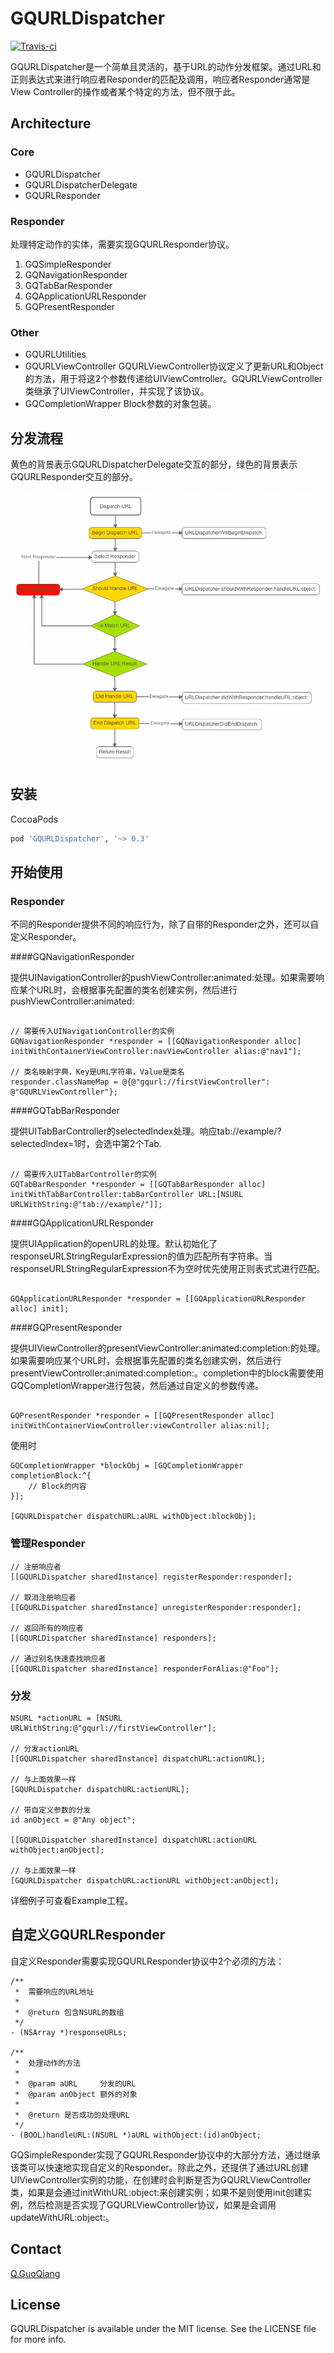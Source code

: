 GQURLDispatcher
===============

[![Travis-ci](https://travis-ci.org/gonefish/GQURLDispatcher.png)](https://travis-ci.org/gonefish/GQURLDispatcher)

GQURLDispatcher是一个简单且灵活的，基于URL的动作分发框架。通过URL和正则表达式来进行响应者Responder的匹配及调用，响应者Responder通常是View Controller的操作或者某个特定的方法，但不限于此。

Architecture
------------

### Core

* GQURLDispatcher
* GQURLDispatcherDelegate
* GQURLResponder

### Responder 

处理特定动作的实体，需要实现GQURLResponder协议。

1. GQSimpleResponder
1. GQNavigationResponder 
1. GQTabBarResponder
1. GQApplicationURLResponder
1. GQPresentResponder

### Other

* GQURLUtilities
* GQURLViewController GQURLViewController协议定义了更新URL和Object的方法，用于将这2个参数传递给UIViewController。GQURLViewController类继承了UIViewController，并实现了该协议。
* GQCompletionWrapper Block参数的对象包装。

分发流程
-------------

黄色的背景表示GQURLDispatcherDelegate交互的部分，绿色的背景表示GQURLResponder交互的部分。

![Dispatch Flow](https://raw.githubusercontent.com/gonefish/GQURLDispatcher/master/Dispatch%20Flow.png)

安装
------

CocoaPods

```ruby
pod 'GQURLDispatcher', '~> 0.3'
```

开始使用
------

### Responder

不同的Responder提供不同的响应行为，除了自带的Responder之外，还可以自定义Responder。

####GQNavigationResponder

提供UINavigationController的pushViewController:animated:处理。如果需要响应某个URL时，会根据事先配置的类名创建实例，然后进行pushViewController:animated:

```objc

// 需要传入UINavigationController的实例
GQNavigationResponder *responder = [[GQNavigationResponder alloc] initWithContainerViewController:navViewController alias:@"nav1"];

// 类名映射字典，Key是URL字符串，Value是类名
responder.classNameMap = @{@"gqurl://firstViewController": @"GQURLViewController"};

```

####GQTabBarResponder

提供UITabBarController的selectedIndex处理。响应tab://example/?selectedIndex=1时，会选中第2个Tab.

```objc

// 需要传入UITabBarController的实例
GQTabBarResponder *responder = [[GQTabBarResponder alloc] initWithTabBarController:tabBarController URL:[NSURL URLWithString:@"tab://example/"]];

```

####GQApplicationURLResponder

提供UIApplication的openURL的处理。默认初始化了responseURLStringRegularExpression的值为匹配所有字符串。当responseURLStringRegularExpression不为空时优先使用正则表式式进行匹配。

```objc

GQApplicationURLResponder *responder = [[GQApplicationURLResponder alloc] init];

```

####GQPresentResponder

提供UIViewController的presentViewController:animated:completion:的处理。如果需要响应某个URL时，会根据事先配置的类名创建实例，然后进行presentViewController:animated:completion:。completion中的block需要使用GQCompletionWrapper进行包装，然后通过自定义的参数传递。

```objc

GQPresentResponder *responder = [[GQPresentResponder alloc] initWithContainerViewController:viewController alias:nil];

```

使用时

```objc
GQCompletionWrapper *blockObj = [GQCompletionWrapper completionBlock:^{
    // Block的内容
}];

[GQURLDispatcher dispatchURL:aURL withObject:blockObj];

```

### 管理Responder

```objc
// 注册响应者
[[GQURLDispatcher sharedInstance] registerResponder:responder];

// 取消注册响应者
[[GQURLDispatcher sharedInstance] unregisterResponder:responder];

// 返回所有的响应者
[[GQURLDispatcher sharedInstance] responders];

// 通过别名快速查找响应者
[[GQURLDispatcher sharedInstance] responderForAlias:@"Foo"];

```

### 分发

```objc
NSURL *actionURL = [NSURL URLWithString:@"gqurl://firstViewController"];

// 分发actionURL
[[GQURLDispatcher sharedInstance] dispatchURL:actionURL];

// 与上面效果一样
[GQURLDispatcher dispatchURL:actionURL];

// 带自定义参数的分发
id anObject = @"Any object";

[[GQURLDispatcher sharedInstance] dispatchURL:actionURL withObject:anObject];

// 与上面效果一样
[GQURLDispatcher dispatchURL:actionURL withObject:anObject];

```

详细例子可查看Example工程。

自定义GQURLResponder
---------------

自定义Responder需要实现GQURLResponder协议中2个必须的方法：

```objc
/**
 *  需要响应的URL地址
 *
 *  @return 包含NSURL的数组
 */
- (NSArray *)responseURLs;

/**
 *  处理动作的方法
 *
 *  @param aURL     分发的URL
 *  @param anObject 额外的对象
 *
 *  @return 是否成功的处理URL
 */
- (BOOL)handleURL:(NSURL *)aURL withObject:(id)anObject;
```

GQSimpleResponder实现了GQURLResponder协议中的大部分方法，通过继承该类可以快速地实现自定义的Responder。除此之外，还提供了通过URL创建UIViewController实例的功能，在创建时会判断是否为GQURLViewController类，如果是会通过initWithURL:object:来创建实例；如果不是则使用init创建实例，然后检测是否实现了GQURLViewController协议，如果是会调用updateWithURL:object:。

Contact
-------

[Q.GuoQiang](https://github.com/gonefish)

License
-------

GQURLDispatcher is available under the MIT license. See the LICENSE file for more info.
